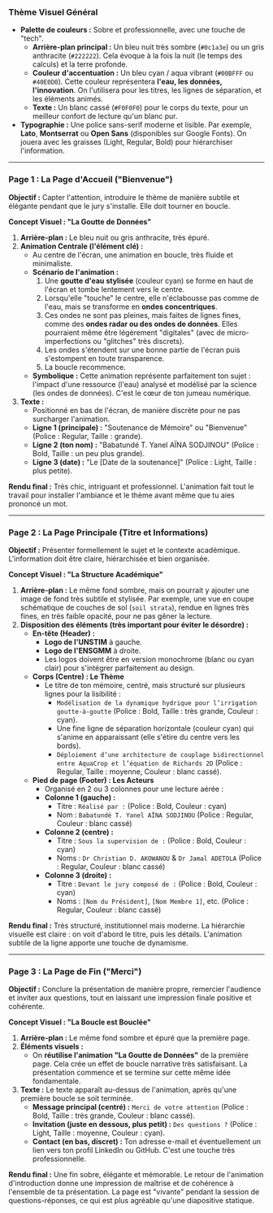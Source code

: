 ### Thème Visuel Général

- **Palette de couleurs :** Sobre et professionnelle, avec une touche de "tech".
  - **Arrière-plan principal :** Un bleu nuit très sombre (`#0c1a3e`) ou un gris anthracite (`#222222`). Cela évoque à la fois la nuit (le temps des calculs) et la terre profonde.
  - **Couleur d'accentuation :** Un bleu cyan / aqua vibrant (`#00BFFF` ou `#40E0D0`). Cette couleur représentera **l'eau, les données, l'innovation**. On l'utilisera pour les titres, les lignes de séparation, et les éléments animés.
  - **Texte :** Un blanc cassé (`#F0F0F0`) pour le corps du texte, pour un meilleur confort de lecture qu'un blanc pur.
- **Typographie :** Une police sans-serif moderne et lisible. Par exemple, **Lato**, **Montserrat** ou **Open Sans** (disponibles sur Google Fonts). On jouera avec les graisses (Light, Regular, Bold) pour hiérarchiser l'information.

---

### Page 1 : La Page d'Accueil ("Bienvenue")

**Objectif :** Capter l'attention, introduire le thème de manière subtile et élégante pendant que le jury s'installe. Elle doit tourner en boucle.

**Concept Visuel : "La Goutte de Données"**

1.  **Arrière-plan :** Le bleu nuit ou gris anthracite, très épuré.
2.  **Animation Centrale (l'élément clé) :**
    - Au centre de l'écran, une animation en boucle, très fluide et minimaliste.
    - **Scénario de l'animation :**
      1.  Une **goutte d'eau stylisée** (couleur cyan) se forme en haut de l'écran et tombe lentement vers le centre.
      2.  Lorsqu'elle "touche" le centre, elle n'éclabousse pas comme de l'eau, mais se transforme en **ondes concentriques**.
      3.  Ces ondes ne sont pas pleines, mais faites de lignes fines, comme des **ondes radar ou des ondes de données**. Elles pourraient même être légèrement "digitales" (avec de micro-imperfections ou "glitches" très discrets).
      4.  Les ondes s'étendent sur une bonne partie de l'écran puis s'estompent en toute transparence.
      5.  La boucle recommence.
    - **Symbolique :** Cette animation représente parfaitement ton sujet : l'impact d'une ressource (l'eau) analysé et modélisé par la science (les ondes de données). C'est le cœur de ton jumeau numérique.
3.  **Texte :**
    - Positionné en bas de l'écran, de manière discrète pour ne pas surcharger l'animation.
    - **Ligne 1 (principale) :** "Soutenance de Mémoire" ou "Bienvenue" (Police : Regular, Taille : grande).
    - **Ligne 2 (ton nom) :** "Babatundé T. Yanel AÏNA SODJINOU" (Police : Bold, Taille : un peu plus grande).
    - **Ligne 3 (date) :** "Le [Date de la soutenance]" (Police : Light, Taille : plus petite).

**Rendu final :** Très chic, intriguant et professionnel. L'animation fait tout le travail pour installer l'ambiance et le thème avant même que tu aies prononcé un mot.

---

### Page 2 : La Page Principale (Titre et Informations)

**Objectif :** Présenter formellement le sujet et le contexte académique. L'information doit être claire, hiérarchisée et bien organisée.

**Concept Visuel : "La Structure Académique"**

1.  **Arrière-plan :** Le même fond sombre, mais on pourrait y ajouter une image de fond très subtile et stylisée. Par exemple, une vue en coupe schématique de couches de sol (`soil strata`), rendue en lignes très fines, en très faible opacité, pour ne pas gêner la lecture.
2.  **Disposition des éléments (très important pour éviter le désordre) :**
    - **En-tête (Header) :**
      - **Logo de l'UNSTIM** à gauche.
      - **Logo de l'ENSGMM** à droite.
      - Les logos doivent être en version monochrome (blanc ou cyan clair) pour s'intégrer parfaitement au design.
    - **Corps (Centre) : Le Thème**
      - Le titre de ton mémoire, centré, mais structuré sur plusieurs lignes pour la lisibilité :
        - `Modélisation de la dynamique hydrique pour l’irrigation goutte-à-goutte` (Police : Bold, Taille : très grande, Couleur : cyan).
        - Une fine ligne de séparation horizontale (couleur cyan) qui s'anime en apparaissant (elle s'étire du centre vers les bords).
        - `Déploiement d’une architecture de couplage bidirectionnel entre AquaCrop et l’équation de Richards 2D` (Police : Regular, Taille : moyenne, Couleur : blanc cassé).
    - **Pied de page (Footer) : Les Acteurs**
      - Organisé en 2 ou 3 colonnes pour une lecture aérée :
      - **Colonne 1 (gauche) :**
        - Titre : `Réalisé par :` (Police : Bold, Couleur : cyan)
        - Nom : `Babatundé T. Yanel AÏNA SODJINOU` (Police : Regular, Couleur : blanc cassé)
      - **Colonne 2 (centre) :**
        - Titre : `Sous la supervision de :` (Police : Bold, Couleur : cyan)
        - Noms : `Dr Christian D. AKOWANOU` & `Dr Jamal ADETOLA` (Police : Regular, Couleur : blanc cassé)
      - **Colonne 3 (droite) :**
        - Titre : `Devant le jury composé de :` (Police : Bold, Couleur : cyan)
        - Noms : `[Nom du Président]`, `[Nom Membre 1]`, etc. (Police : Regular, Couleur : blanc cassé)

**Rendu final :** Très structuré, institutionnel mais moderne. La hiérarchie visuelle est claire : on voit d'abord le titre, puis les détails. L'animation subtile de la ligne apporte une touche de dynamisme.

---

### Page 3 : La Page de Fin ("Merci")

**Objectif :** Conclure la présentation de manière propre, remercier l'audience et inviter aux questions, tout en laissant une impression finale positive et cohérente.

**Concept Visuel : "La Boucle est Bouclée"**

1.  **Arrière-plan :** Le même fond sombre et épuré que la première page.
2.  **Éléments visuels :**
    - On **réutilise l'animation "La Goutte de Données"** de la première page. Cela crée un effet de boucle narrative très satisfaisant. La présentation commence et se termine sur cette même idée fondamentale.
3.  **Texte :** Le texte apparaît au-dessus de l'animation, après qu'une première boucle se soit terminée.
    - **Message principal (centré) :** `Merci de votre attention` (Police : Bold, Taille : très grande, Couleur : blanc cassé).
    - **Invitation (juste en dessous, plus petit) :** `Des questions ?` (Police : Light, Taille : moyenne, Couleur : cyan).
    - **Contact (en bas, discret) :** Ton adresse e-mail et éventuellement un lien vers ton profil LinkedIn ou GitHub. C'est une touche très professionnelle.

**Rendu final :** Une fin sobre, élégante et mémorable. Le retour de l'animation d'introduction donne une impression de maîtrise et de cohérence à l'ensemble de ta présentation. La page est "vivante" pendant la session de questions-réponses, ce qui est plus agréable qu'une diapositive statique.
